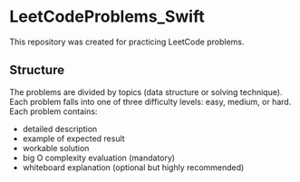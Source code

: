 # LeetCodeProblems_Swift
This repository was created for practicing LeetCode problems.

## Structure
The problems are divided by topics (data structure or solving technique). Each problem falls into one of three difficulty levels: easy, medium, or hard.
Each problem contains:
- detailed description
- example of expected result
- workable solution
- big O complexity evaluation (mandatory)
- whiteboard explanation (optional but highly recommended)
